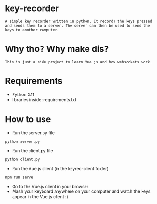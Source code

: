 # key-recorder
    A simple key recorder written in python. It records the keys pressed and sends them to a server. The server can then be used to send the keys to another computer.

# Why tho? Why make dis?
    This is just a side project to learn Vue.js and how websockets work.

# Requirements
- Python 3.11
- libraries inside: requirements.txt

# How to use
- Run the server.py file
```
python server.py
```
- Run the client.py file
```
python client.py
```
- Run the Vue.js client (in the keyrec-client folder)
```
npm run serve
```
- Go to the Vue.js client in your browser
- Mash your keyboard anywhere on your computer and watch the keys appear in the Vue.js client :)